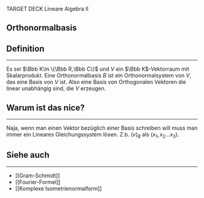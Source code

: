 
TARGET DECK
Lineare Algebra II

Orthonormalbasis
--
## Definition
***
Es sei $\Bbb K\in \{\Bbb R,\Bbb C\}$ und $V$ ein $\Bbb K$-Vektorraum mit Skalarprodukt.  Eine Orthonormalbasis $B$ ist ein Orthonormalsystem von $V$, das eine Basis von $V$ ist. Also eine Basis von Orthogonalen Vektoren die linear unabhängig sind, die $V$ erzeugen.
## Warum ist das nice?
***
Naja, wenn man einen Vektor bezüglich einer Basis schreiben will muss man immer ein Lineares Gleichungssystem lösen. Z.b. $(v)_B$ als $(x_1,x_2...x_3)$.
## Siehe auch
***
* [[Gram-Schmidt]]
* [[Fourier-Formel]]
* [[Komplexe Isometrienormalform]]